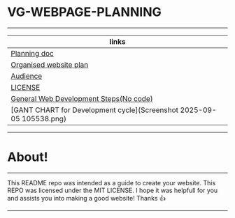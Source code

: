 # VG-WEBPAGE-PLANNING
---
| links |
|---|
| [Planning doc](PLAN.md) |
| [Organised website plan](ORGANISED_PLAN.md) |
| [Audience](AUDIENCE.md) |
| [LICENSE](LICENSE) |
| [General Web Development Steps(No code)](GENERAL_STEPS.md) |
| [GANT CHART for Development cycle](Screenshot 2025-09-05 105538.png)
___
# About!
___
This README repo was intended as a guide to create your website.
This REPO was licensed under the MIT LICENSE.
I hope it was helpfull for you and assists you into making a good website!
Thanks :+1:
___
